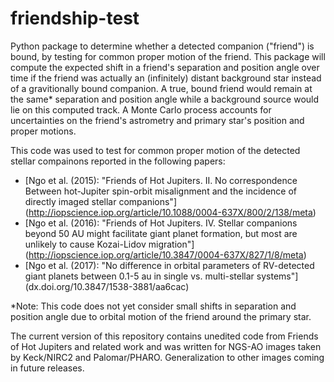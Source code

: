 # friendship-test
Python package to determine whether a detected companion ("friend") is bound, by testing for common proper motion of the friend. This package will compute the expected shift in a friend's separation and position angle over time if the friend was actually an (infinitely) distant background star instead of a gravitionally bound companion. A true, bound friend would remain at the same* separation and position angle while a background source would lie on this computed track. A Monte Carlo process accounts for uncertainties on the friend's astrometry and primary star's position and proper motions.

This code was used to test for common proper motion of the detected stellar compainons reported in the following papers:
- [Ngo et al. (2015): "Friends of Hot Jupiters. II. No correspondence Between hot-Jupiter spin-orbit misalignment and the incidence of directly imaged stellar companions"] (http://iopscience.iop.org/article/10.1088/0004-637X/800/2/138/meta)
- [Ngo et al. (2016): "Friends of Hot Jupiters. IV. Stellar companions beyond 50 AU might facilitate giant planet formation, but most are unlikely to cause Kozai-Lidov migration"] (http://iopscience.iop.org/article/10.3847/0004-637X/827/1/8/meta)
- [Ngo et al. (2017): "No difference in orbital parameters of RV-detected giant planets between 0.1-5 au in single vs. multi-stellar systems"] (dx.doi.org/10.3847/1538-3881/aa6cac)

*Note: This code does not yet consider small shifts in separation and position angle due to orbital motion of the friend around the primary star.

The current version of this repository contains unedited code from Friends of Hot Jupiters and related work and was written for NGS-AO images taken by Keck/NIRC2 and Palomar/PHARO. Generalization to other images coming in future releases.
